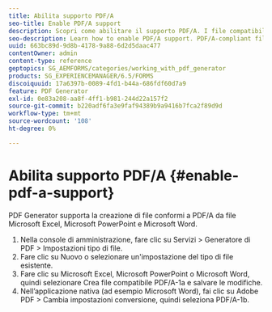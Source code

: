 ```yaml
---
title: Abilita supporto PDF/A
seo-title: Enable PDF/A support
description: Scopri come abilitare il supporto PDF/A. I file compatibili con PDF/A possono essere creati da file Microsoft Excel, Microsoft PowerPoint e Microsoft Word.
seo-description: Learn how to enable PDF/A support. PDF/A-compliant files can be created from Microsoft Excel, Microsoft PowerPoint, and Microsoft Word files.
uuid: 663bc89d-9d8b-4178-9a88-6d2d5daac477
contentOwner: admin
content-type: reference
geptopics: SG_AEMFORMS/categories/working_with_pdf_generator
products: SG_EXPERIENCEMANAGER/6.5/FORMS
discoiquuid: 17a6397b-0089-4fd1-b44a-686fdf60d7a9
feature: PDF Generator
exl-id: 0e83a208-aa8f-4ff1-b981-244d22a157f2
source-git-commit: b220adf6fa3e9faf94389b9a9416b7fca2f89d9d
workflow-type: tm+mt
source-wordcount: '108'
ht-degree: 0%

---
```


# Abilita supporto PDF/A {#enable-pdf-a-support}

PDF Generator supporta la creazione di file conformi a PDF/A da file Microsoft Excel, Microsoft PowerPoint e Microsoft Word.

1. Nella console di amministrazione, fare clic su Servizi > Generatore di PDF > Impostazioni tipo di file.
1. Fare clic su Nuovo o selezionare un&#39;impostazione del tipo di file esistente.
1. Fare clic su Microsoft Excel, Microsoft PowerPoint o Microsoft Word, quindi selezionare Crea file compatibile PDF/A-1a e salvare le modifiche.
1. Nell’applicazione nativa (ad esempio Microsoft Word), fai clic su Adobe PDF > Cambia impostazioni conversione, quindi seleziona PDF/A-1b.
